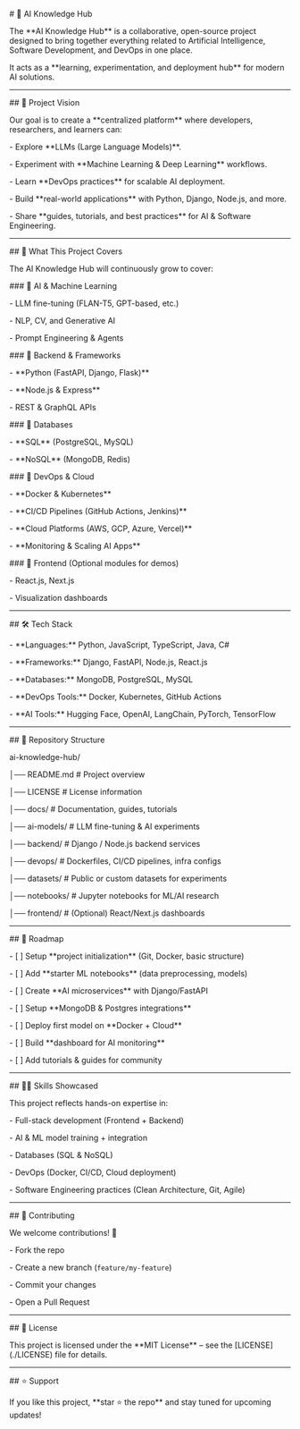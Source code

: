 \# 🤖 AI Knowledge Hub  



The \*\*AI Knowledge Hub\*\* is a collaborative, open-source project designed to bring together everything related to Artificial Intelligence, Software Development, and DevOps in one place.  

It acts as a \*\*learning, experimentation, and deployment hub\*\* for modern AI solutions.  



---



\## 🌟 Project Vision  

Our goal is to create a \*\*centralized platform\*\* where developers, researchers, and learners can:  

\- Explore \*\*LLMs (Large Language Models)\*\*.  

\- Experiment with \*\*Machine Learning \& Deep Learning\*\* workflows.  

\- Learn \*\*DevOps practices\*\* for scalable AI deployment.  

\- Build \*\*real-world applications\*\* with Python, Django, Node.js, and more.  

\- Share \*\*guides, tutorials, and best practices\*\* for AI \& Software Engineering.  



---



\## 🚀 What This Project Covers  

The AI Knowledge Hub will continuously grow to cover:  



\### 🔹 AI \& Machine Learning  

\- LLM fine-tuning (FLAN-T5, GPT-based, etc.)  

\- NLP, CV, and Generative AI  

\- Prompt Engineering \& Agents  



\### 🔹 Backend \& Frameworks  

\- \*\*Python (FastAPI, Django, Flask)\*\*  

\- \*\*Node.js \& Express\*\*  

\- REST \& GraphQL APIs  



\### 🔹 Databases  

\- \*\*SQL\*\* (PostgreSQL, MySQL)  

\- \*\*NoSQL\*\* (MongoDB, Redis)  



\### 🔹 DevOps \& Cloud  

\- \*\*Docker \& Kubernetes\*\*  

\- \*\*CI/CD Pipelines (GitHub Actions, Jenkins)\*\*  

\- \*\*Cloud Platforms (AWS, GCP, Azure, Vercel)\*\*  

\- \*\*Monitoring \& Scaling AI Apps\*\*  



\### 🔹 Frontend (Optional modules for demos)  

\- React.js, Next.js  

\- Visualization dashboards  



---



\## 🛠️ Tech Stack  

\- \*\*Languages:\*\* Python, JavaScript, TypeScript, Java, C#  

\- \*\*Frameworks:\*\* Django, FastAPI, Node.js, React.js  

\- \*\*Databases:\*\* MongoDB, PostgreSQL, MySQL  

\- \*\*DevOps Tools:\*\* Docker, Kubernetes, GitHub Actions  

\- \*\*AI Tools:\*\* Hugging Face, OpenAI, LangChain, PyTorch, TensorFlow  



---



\## 📂 Repository Structure  

ai-knowledge-hub/

│── README.md # Project overview

│── LICENSE # License information

│── docs/ # Documentation, guides, tutorials

│── ai-models/ # LLM fine-tuning \& AI experiments

│── backend/ # Django / Node.js backend services

│── devops/ # Dockerfiles, CI/CD pipelines, infra configs

│── datasets/ # Public or custom datasets for experiments

│── notebooks/ # Jupyter notebooks for ML/AI research

│── frontend/ # (Optional) React/Next.js dashboards





---



\## 📖 Roadmap  

\- \[ ] Setup \*\*project initialization\*\* (Git, Docker, basic structure)  

\- \[ ] Add \*\*starter ML notebooks\*\* (data preprocessing, models)  

\- \[ ] Create \*\*AI microservices\*\* with Django/FastAPI  

\- \[ ] Setup \*\*MongoDB \& Postgres integrations\*\*  

\- \[ ] Deploy first model on \*\*Docker + Cloud\*\*  

\- \[ ] Build \*\*dashboard for AI monitoring\*\*  

\- \[ ] Add tutorials \& guides for community  



---



\## 👨‍💻 Skills Showcased  

This project reflects hands-on expertise in:  

\- Full-stack development (Frontend + Backend)  

\- AI \& ML model training + integration  

\- Databases (SQL \& NoSQL)  

\- DevOps (Docker, CI/CD, Cloud deployment)  

\- Software Engineering practices (Clean Architecture, Git, Agile)  



---



\## 🤝 Contributing  

We welcome contributions! 🚀  

\- Fork the repo  

\- Create a new branch (`feature/my-feature`)  

\- Commit your changes  

\- Open a Pull Request  



---



\## 📜 License  

This project is licensed under the \*\*MIT License\*\* – see the \[LICENSE](./LICENSE) file for details.  



---



\## ⭐ Support  

If you like this project, \*\*star ⭐ the repo\*\* and stay tuned for upcoming updates!  




